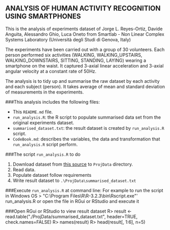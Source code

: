 ## ANALYSIS OF HUMAN ACTIVITY RECOGNITION USING SMARTPHONES

This is the analysis of experiments dataset of Jorge L. Reyes-Ortiz, Davide Anguita, Alessandro Ghio, Luca Oneto from Smartlab - Non Linear Complex Systems Laboratory (Università degli Studi di Genova, Italy)

The experiments have been carried out with a group of 30 volunteers. Each person performed six activities (WALKING, WALKING_UPSTAIRS, WALKING_DOWNSTAIRS, SITTING, STANDING, LAYING) wearing a smartphone on the waist. It captured 3-axial linear acceleration and 3-axial angular velocity at a constant rate of 50Hz.

The analysis is to tidy up and summarise the raw dataset by each activity and each subject (person). It takes average of mean and standard deviation of measurements in the experiments.

###This analysis includes the following files:
- This `README.md` file.
- `run_analysis.R`: the R script to populate summarised data set from the original experiments dataset.
- `summarised_dataset.txt`: the result dataset is created by `run_analysis.R` script.
- `CodeBook.md`: describes the variables, the data and transformation that `run_analysis.R` script perform.
 
###The script `run_analysis.R` to do
1. Download dataset from [this source](https://d396qusza40orc.cloudfront.net/getdata%2Fprojectfiles%2FUCI%20HAR%20Dataset.zip) to `ProjData` directory.
2. Read data.
3. Populate dataset follow requirements
4. Write result dataset to `.\ProjData\summarised_dataset.txt`

###Execute `run_analysis.R` at command line:
For example to run the script in Windows OS
    > "C:\Program Files\R\R-3.2.3\bin\Rscript.exe"' run_analysis.R
or open the file in RGui or RStudio and execute it

###Open RGui or RStudio to view result dataset
    R> result <- read.table("./ProjData/summarised_dataset.txt", header=TRUE, check.names=FALSE)
    R> names(result)
    R> head(result[, 1:6], n=5)
